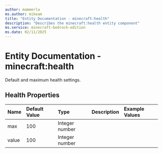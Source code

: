 ```yaml
---
author: mammerla
ms.author: mikeam
title: "Entity Documentation - minecraft:health"
description: "Describes the minecraft:health entity component"
ms.service: minecraft-bedrock-edition
ms.date: 02/11/2025 
---
```


# Entity Documentation - minecraft:health

Default and maximum health settings.


## Health Properties

|Name       |Default Value |Type |Description |Example Values |
|:----------|:-------------|:----|:-----------|:------------- |
| max | 100 | Integer number |  |  | 
| value | 100 | Integer number |  |  | 